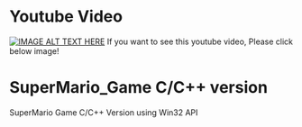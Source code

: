 
# Youtube Video
[![IMAGE ALT TEXT HERE](https://img.youtube.com/vi/_HX0qRxo9Gg/maxresdefault.jpg)](https://www.youtube.com/watch?v=_HX0qRxo9Gg)
If you want to see this youtube video, Please click below image!

# SuperMario_Game C/C++ version
SuperMario Game C/C++ Version using Win32 API

